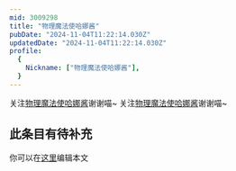 ```yaml
---
mid: 3009298
title: "物理魔法使哈娜酱"
pubDate: "2024-11-04T11:22:14.030Z"
updatedDate: "2024-11-04T11:22:14.030Z"
profile:
  {
    Nickname: ["物理魔法使哈娜酱"],
  }
---
```


关注[物理魔法使哈娜酱](https://space.bilibili.com/3009298)谢谢喵~ 关注[物理魔法使哈娜酱](https://space.bilibili.com/3009298)谢谢喵~

## 此条目有待补充
你可以在[这里](https://github.com/Yuhanawa/VTuber.ICU-Content/edit/master/v/物理魔法使哈娜酱/index.md)编辑本文

